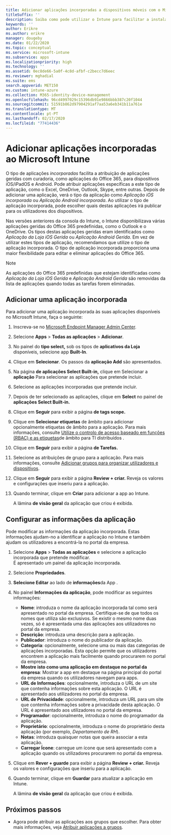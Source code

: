 ```yaml
---
title: Adicionar aplicações incorporadas a dispositivos móveis com o Microsoft Intune
titleSuffix: ''
description: Saiba como pode utilizar o Intune para facilitar a instalação de aplicações incorporadas em dispositivos móveis.
keywords: ''
author: Erikre
ms.author: erikre
manager: dougeby
ms.date: 01/22/2020
ms.topic: conceptual
ms.service: microsoft-intune
ms.subservice: apps
ms.localizationpriority: high
ms.technology: ''
ms.assetid: 0ec8de66-5a0f-4c8d-afbf-c2becc7d6eec
ms.reviewer: mghadial
ms.suite: ems
search.appverid: MET150
ms.custom: intune-azure
ms.collection: M365-identity-device-management
ms.openlocfilehash: 96cd4997029c15396db91e9866bbb387c20f1044
ms.sourcegitcommit: 51591b862d97904291af7aa53a6eb341b11a761e
ms.translationtype: MT
ms.contentlocale: pt-PT
ms.lasthandoff: 02/17/2020
ms.locfileid: "77414436"
---
```

# <a name="add-built-in-apps-to-microsoft-intune"></a>Adicionar aplicações incorporadas ao Microsoft Intune

O tipo de aplicações *incorporadas* facilita a atribuição de aplicações geridas com curadoria, como aplicações do Office 365, para dispositivos iOS/iPadOS e Android. Pode atribuir aplicações específicas a este tipo de aplicação, como o Excel, OneDrive, Outlook, Skype, entre outras. Depois de adicionar uma aplicação, verá o tipo da aplicação como *Aplicação iOS incorporada* ou *Aplicação Android incorporada*. Ao utilizar o tipo de aplicação incorporada, pode escolher quais destas aplicações irá publicar para os utilizadores dos dispositivos.

Nas versões anteriores da consola do Intune, o Intune disponibilizava várias aplicações geridas do Office 365 predefinidas, como o Outlook e o OneDrive. Os tipos destas aplicações geridas eram identificados como *Aplicação da Loja iOS Gerida* ou *Aplicação Android Gerida*. Em vez de utilizar estes tipos de aplicação, recomendamos que utilize o tipo de aplicação incorporada. O tipo de aplicação incorporada proporciona uma maior flexibilidade para editar e eliminar aplicações do Office 365.

>[!NOTE]
>As aplicações do Office 365 predefinidas que estejam identificadas como *Aplicação da Loja iOS Gerida* e *Aplicação Android Gerida* são removidas da lista de aplicações quando todas as tarefas forem eliminadas.

## <a name="add-a-built-in-app"></a>Adicionar uma aplicação incorporada

Para adicionar uma aplicação incorporada às suas aplicações disponíveis no Microsoft Intune, faça o seguinte:
1. Inscreva-se no [Microsoft Endpoint Manager Admin Center](https://go.microsoft.com/fwlink/?linkid=2109431).
2. Selecione **Apps** > **Todas as aplicações** > **Adicionar**.
3. No painel do **tipo select,** sob os tipos de **aplicativos da Loja** disponíveis, selecione app **Built-In**.
4. Clique em **Selecionar**. Os passos da **aplicação Add** são apresentados.
5. Na página **de aplicações Select Built-in,** clique em Selecionar a **aplicação** Para selecionar as aplicações que pretende incluir.
6. Selecione as aplicações incorporadas que pretende incluir. 
7. Depois de ter selecionado as aplicações, clique em **Select** no painel de **aplicações Select Built-in.**
8. Clique em **Seguir** para exibir a página **de tags scope.**
9. Clique em **Selecionar etiquetas** de âmbito para adicionar opcionalmente etiquetas de âmbito para a aplicação. Para mais informações, consulte [Utilize o controlo de acesso baseado em funções (RBAC) e as etiquetas](~/fundamentals/scope-tags.md)de âmbito para TI distribuídos .
10. Clique em **Seguir** para exibir a página **de Tarefas.**
11. Selecione as atribuições de grupo para a aplicação. Para mais informações, consulte [Adicionar grupos para organizar utilizadores e dispositivos](~/fundamentals/groups-add.md). 
12. Clique em **Seguir** para exibir a página **Review + criar.** Reveja os valores e configurações que inseriu para a aplicação.
13. Quando terminar, clique em **Criar** para adicionar a app ao Intune.

    A lâmina **de visão geral** da aplicação que criou é exibida.

## <a name="configure-app-information"></a>Configurar as informações da aplicação

Pode modificar as informações da aplicação incorporada. Estas informações ajudam-no a identificar a aplicação no Intune e também ajudam os utilizadores a encontrá-la no portal da empresa.
1. Selecione **Apps** > **Todas as aplicações** e selecione a aplicação incorporada que pretende modificar.  
   É apresentado um painel da aplicação incorporada.
2. Selecione **Propriedades**.
3. **Selecione Editar** ao lado de **informações**da App .
4. No painel **Informações da aplicação**, pode modificar as seguintes informações:
    - **Nome**: introduza o nome da aplicação incorporada tal como será apresentado no portal da empresa. Certifique-se de que todos os nomes que utiliza são exclusivos. Se existir o mesmo nome duas vezes, só é apresentada uma das aplicações aos utilizadores no portal da empresa.
    - **Descrição**: introduza uma descrição para a aplicação. 
    - **Publicador**: introduza o nome do publicador da aplicação.
    - **Categoria**: opcionalmente, selecione uma ou mais das categorias de aplicações incorporadas. Esta opção permite que os utilizadores encontrem a aplicação mais facilmente quando procurarem no portal da empresa.
    - **Mostre isto como uma aplicação em destaque no portal da empresa**: Mostrar a app em destaque na página principal do portal da empresa quando os utilizadores navegam para apps.
    - **URL de Informações**: opcionalmente, introduza o URL de um site que contenha informações sobre esta aplicação. O URL é apresentado aos utilizadores no portal da empresa.
    - **URL de Privacidade**: opcionalmente, introduza um URL para um site que contenha informações sobre a privacidade desta aplicação. O URL é apresentado aos utilizadores no portal da empresa.
    - **Programador**: opcionalmente, introduza o nome do programador da aplicação.
    - **Proprietário**: opcionalmente, introduza o nome do proprietário desta aplicação (por exemplo, *Departamento de RH*).
    - **Notas**: introduza quaisquer notas que queira associar a esta aplicação.
    - **Carregar Ícone**: carregue um ícone que será apresentado com a aplicação quando os utilizadores procurarem no portal da empresa.
5. Clique em **Rever + guarde** para exibir a página **Review + criar.** Reveja os valores e configurações que inseriu para a aplicação.
13. Quando terminar, clique em **Guardar** para atualizar a aplicação em Intune.

    A lâmina **de visão geral** da aplicação que criou é exibida.

## <a name="next-steps"></a>Próximos passos

- Agora pode atribuir as aplicações aos grupos que escolher. Para obter mais informações, veja [Atribuir aplicações a grupos](apps-deploy.md).
